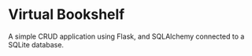 # Virtual Bookshelf
A simple CRUD application using Flask, and SQLAlchemy connected to a SQLite database.
